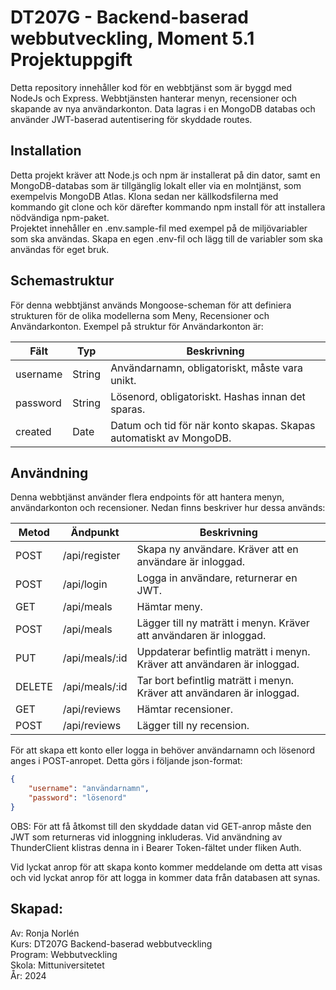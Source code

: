 # DT207G - Backend-baserad webbutveckling, Moment 5.1 Projektuppgift

Detta repository innehåller kod för en webbtjänst som är byggd med NodeJs och Express. 
Webbtjänsten hanterar menyn, recensioner och skapande av nya användarkonton. Data lagras i 
en MongoDB databas och använder JWT-baserad autentisering för skyddade routes. 

## Installation

Detta projekt kräver att Node.js och npm är installerat på din dator, samt en MongoDB-databas 
som är tillgänglig lokalt eller via en molntjänst, som exempelvis MongoDB Atlas. 
Klona sedan ner källkodsfilerna med kommando git clone och kör därefter kommando npm install 
för att installera nödvändiga npm-paket.  
Projektet innehåller en .env.sample-fil med exempel på de miljövariabler som ska användas.
Skapa en egen .env-fil och lägg till de variabler som ska användas för eget bruk. 

## Schemastruktur
För denna webbtjänst används Mongoose-scheman för att definiera strukturen för de olika modellerna som Meny, Recensioner och Användarkonton. Exempel på struktur för Användarkonton är: 

| Fält | Typ  | Beskrivning 
|--|--|--|
|username|String|Användarnamn, obligatoriskt, måste vara unikt.|
|password|String|Lösenord, obligatoriskt. Hashas innan det sparas.|
|created|Date|Datum och tid för när konto skapas. Skapas automatiskt av MongoDB.|

## Användning

Denna webbtjänst använder flera endpoints för att hantera menyn, användarkonton och recensioner. Nedan finns beskriver hur dessa används:

| Metod | Ändpunkt  | Beskrivning 
|--|--|--|
|POST|/api/register|Skapa ny användare. Kräver att en användare är inloggad.|
|POST|/api/login|Logga in användare, returnerar en JWT.|
|GET|/api/meals|Hämtar meny.|
|POST|/api/meals|Lägger till ny maträtt i menyn. Kräver att användaren är inloggad.|
|PUT|/api/meals/:id|Uppdaterar befintlig maträtt i menyn. Kräver att användaren är inloggad.|
|DELETE|/api/meals/:id|Tar bort befintlig maträtt i menyn. Kräver att användaren är inloggad.|
|GET|/api/reviews|Hämtar recensioner.|
|POST|/api/reviews|Lägger till ny recension.|

För att skapa ett konto eller logga in behöver användarnamn och lösenord anges i POST-anropet.
Detta görs i följande json-format: 
```json
{
    "username": "användarnamn",
    "password": "lösenord"
}
```
OBS: För att få åtkomst till den skyddade datan vid GET-anrop måste den JWT som returneras vid inloggning inkluderas. Vid användning av ThunderClient klistras denna in i Bearer Token-fältet under fliken Auth. 

Vid lyckat anrop för att skapa konto kommer meddelande om detta att visas och vid lyckat anrop för att logga in kommer data från databasen att synas.

## Skapad:
Av: Ronja Norlén  
Kurs: DT207G Backend-baserad webbutveckling  
Program: Webbutveckling  
Skola: Mittuniversitetet  
År: 2024

